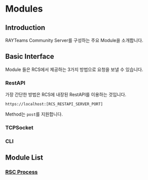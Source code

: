 # Modules

## Introduction

RAYTeams Community Server를 구성하는 주요 Module을 소개합니다.

## Basic Interface

Module 들은 RCS에서 제공하는 3가지 방법으로 요청을 보낼 수 있습니다.

### RestAPI

가장 간단한 방법은 RCS에 내장된 RestAPI를 이용하는 것입니다.

```
https://localhost:[RCS_RESTAPI_SERVER_PORT]
```

Method는 ```post```를 지원합니다.

### TCPSocket


### CLI


## Module List

### [RSC Process](./rcs.process.md)